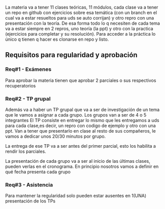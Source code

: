 La materia va a tener 11  clases teóricas, 11 módulos, cada clase va a tener un repo en github con ejercicios sobre esa temática (con un branch en el cual va a estar resueltos para uds se auto corrijan) y otro repro con una presentación con la teoría.
De esa forma todo lo q necesiten de cada tema va a estar siempre en 2 repros, uno teoría (la ppt) y otro con la practica (ejercicios para completar y su resolución).
Para acceder a la práctica lo único q tienen q hacer es clonarse en repo y listo.

## Requisitos para regularidad y aprobación

### Req#1 - Exámenes
Para aprobar la materia tienen que aprobar 2 parciales o sus respectivos recuperatorios
### Req#2 - TP grupal 
Además va a haber un TP grupal que va a ser de investigación de un tema que le vamos a asignar a cada grupo. Los grupos van a ser de 4 o 5 integrantes
El TP consiste en entregar lo mismo que les entregamos a uds para cada clase,es decir, un repro con codigo de ejemplo y otro con 
una ppt.
Van a tener que presentarlo en clase al resto de sus compañeros, le vamos a dedicar unos 20/30 minutos por grupo.

La entrega de ese TP va a ser antes del primer parcial, esto los habilita a rendir los parciales.

La presentación de cada grupo va a ser al inicio de las últimas clases, pueden verlas en el cronograma. 
En principio nosotros vamos a definir en qué fecha presenta cada grupo

### Req#3 - Asistencia
Para mantener la regularidad solo pueden estar ausentes en 1(UNA) presentación de los TPs
